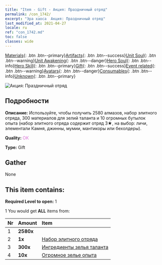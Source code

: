 ```yaml
---
title: "Item - Gift - Акция: Праздничный отряд"
permalink: /con_1742/
excerpt: "Эра хаоса  Акция: Праздничный отряд"
last_modified_at: 2021-04-27
locale: ru
ref: "con_1742.md"
toc: false
classes: wide
---
```

 [Materials](/ItemsRU/){: .btn .btn--primary}[Artifacts](/ItemsRU/Artifacts/){: .btn .btn--success}[Unit Soul](/ItemsRU/UnitSoul/){: .btn .btn--warning}[Unit Awakening](/ItemsRU/UnitAwakening/){: .btn .btn--danger}[Hero Soul](/ItemsRU/HeroSoul/){: .btn .btn--info}[Hero Skill](/ItemsRU/HeroSkill/){: .btn .btn--primary}[Gift](/ItemsRU/Gift/){: .btn .btn--success}[Event related](/ItemsRU/Events/){: .btn .btn--warning}[Avatars](/ItemsRU/Avatars/){: .btn .btn--danger}[Consumables](/ItemsRU/Consumables/){: .btn .btn--info}[Unknown](/ItemsRU/Unknown/){: .btn .btn--primary}

 ![Акция: Праздничный отряд](/images/t/i_907116.png)

## Подробности
 **Описание:** Используйте, чтобы получить 2580 алмазов, набор элитного отряда, 300 материалов для зелий таланта и 10 огромных бутылок опыта (набор элитного отряда содержит отряд 3★, на выбор: личи, элементали Камня, джинны, мумии, мантикоры или бехолдеры).

 **Quality:** <span style="color: #DA70D6">OK</span>

 **Type:** Gift

## Gather

  None

## This item contains:

 **Required Level to open:** 1

 1 You would get **ALL** items  from:

  | Nr | Amount |     Item    |
  |:---|:-------|:------------|
  | 1 |  **2580x** | <i class="fas fa-gem"/> |  | 
  | 2 |  **1x** | [Набор элитного отряда](/ItemsRU/con_1738/) |  | 
  | 3 |  **300x** | [Ингредиенты зелья таланта](/ItemsRU/con_1120/) |  | 
  | 4 |  **10x** | [Огромное зелье опыта](/ItemsRU/con_703/) |  | 
